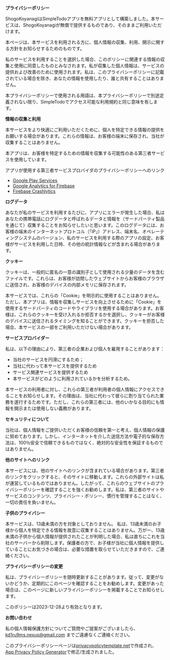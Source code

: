 **プライバシーポリシー**

ShogoKoyanagiはSimpleTodoアプリを無料アプリとして構築しました。本サービスは、ShogoKoyanagiが無償で提供するものであり、そのままご利用いただけます。

本ページは、本サービスを利用される方に、個人情報の収集、利用、開示に関する方針をお知らせするためのものです。

私のサービスを利用することを選択した場合、このポリシーに関連する情報の収集と使用に同意したものとみなされます。私が収集した個人情報は、サービスの提供および改善のために使用されます。私は、このプライバシーポリシーに記載されている場合を除き、あなたの情報を使用したり、誰と共有することはありません。

本プライバシーポリシーで使用される用語は、本プライバシーポリシーで別途定義されない限り、SimpleTodoでアクセス可能な利用規約と同じ意味を有します。

**情報の収集と利用**

本サービスをより快適にご利用いただくために、個人を特定できる情報の提供をお願いする場合があります。これらの情報は、お客様の端末に保存され、当社が収集することはありません。

本アプリは、お客様を特定するための情報を収集する可能性のある第三者サービスを使用しています。

アプリが使用する第三者サービスプロバイダのプライバシーポリシーへのリンク

*   [Google Play Services](https://www.google.com/policies/privacy/)
*   [Google Analytics for Firebase](https://firebase.google.com/support/privacy)
*   [Firebase Crashlytics](https://firebase.google.com/support/privacy/)

**ログデータ**

あなたが私のサービスを利用するたびに、アプリにエラーが発生した場合、私はあなたの携帯電話にログデータと呼ばれるデータと情報を（サードパーティ製品を通じて）収集することをお知らせしたいと思います。このログデータには、お客様の端末のインターネットプロトコル（「IP」）アドレス、端末名、オペレーティングシステムのバージョン、私のサービスを利用する際のアプリの設定、お客様がサービスを利用した日時、その他の統計情報などが含まれる場合があります。

**クッキー**

クッキーは、一般的に匿名の一意の識別子として使用される少量のデータを含むファイルです。これらは、お客様が訪問したウェブサイトからお客様のブラウザに送信され、お客様のデバイスの内部メモリに保存されます。

本サービスでは、これらの「Cookie」を明示的に使用することはありません。ただし、本アプリは、情報を収集しサービスを向上させるために「Cookie」を使用するサードパーティのコードやライブラリを使用する場合があります。お客様は、これらのクッキーを受け入れるか拒否するかを選択し、クッキーがお客様のデバイスに送信されるタイミングを知ることができます。クッキーを拒否した場合、本サービスの一部をご利用いただけない場合があります。

**サービスプロバイダー**

私は、以下の理由により、第三者の企業および個人を雇用することがあります：

* 当社のサービスを円滑にするため；
* 当社に代わって本サービスを提供するため
* サービス関連サービスを提供するため
* 本サービスがどのように利用されているかを分析するため。

本サービスの利用者に対し、これらの第三者が利用者の個人情報にアクセスできることをお知らせします。その理由は、当社に代わって彼らに割り当てられた業務を遂行するためです。ただし、これらの第三者には、他のいかなる目的にも情報を開示または使用しない義務があります。

**セキュリティについて**

当社は、個人情報をご提供いただくお客様の信頼を第一と考え、個人情報の保護に努めております。しかし、インターネットを介した送信方法や電子的な保存方法は、100％安全で信頼できるものではなく、絶対的な安全性を保証するものではありません。

**他のサイトへのリンク**

本サービスには、他のサイトへのリンクが含まれている場合があります。第三者のリンクをクリックすると、そのサイトに移動します。これらの外部サイトは私が運営しているものではありません。したがって、これらのウェブサイトのプライバシーポリシーを確認することを強くお勧めします。私は、第三者のサイトやサービスのコンテンツ、プライバシー・ポリシー、慣行を管理することはなく、一切の責任を負いません。

**子供のプライバシー**

本サービスは、13歳未満の方を対象としておりません。 私は、13歳未満のお子様から個人を特定できる情報を故意に収集することはありません。万が一、13歳未満の子供から個人情報が提供されたことが判明した場合、私は直ちにこれを当社のサーバーから削除します。保護者の方で、お子様が当社に個人情報を提供していることにお気づきの場合は、必要な措置を取らせていただきますので、ご連絡ください。

**プライバシーポリシーの変更**

私は、プライバシーポリシーを随時更新することがあります。従って、変更がないかどうか、定期的にこのページを確認することをお勧めします。変更があった場合は、このページに新しいプライバシーポリシーを掲載することでお知らせします。

このポリシーは2023-12-28より有効となります。

**お問い合わせ**

私の個人情報保護方針についてご質問やご提案がございましたら、kd1ru9ms.nexus@gmail.com までご遠慮なくご連絡ください。

このプライバシーポリシーページは[privacypolicytemplate.net](https://privacypolicytemplate.net)で作成され、[App Privacy Policy Generator](https://app-privacy-policy-generator.nisrulz.com/)で修正/生成されました。
